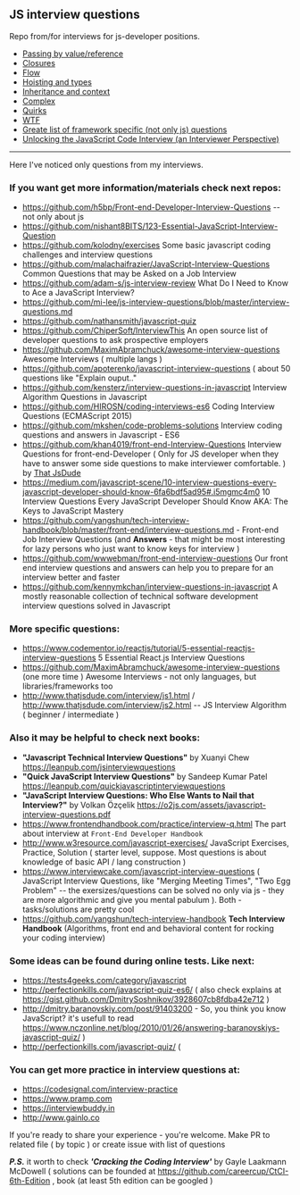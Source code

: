 ## JS interview questions

Repo from/for interviews for js-developer positions.

- [Passing by value/reference](https://github.com/vvscode/js--interview-questions/blob/master/topics/passing-by-value-and-by-reference.md)
- [Closures](https://github.com/vvscode/js--interview-questions/blob/master/topics/closures.md)
- [Flow](https://github.com/vvscode/js--interview-questions/blob/master/topics/flow.md)
- [Hoisting and types](https://github.com/vvscode/js--interview-questions/blob/master/topics/hoisting-vs-types.md)
- [Inheritance and context](https://github.com/vvscode/js--interview-questions/blob/master/topics/inheritance-vs-context.md)
- [Complex](https://github.com/vvscode/js--interview-questions/blob/master/topics/complex.md)
- [Quirks](https://github.com/vvscode/js--interview-questions/blob/master/topics/quirks.md)
- [WTF](https://github.com/vvscode/js--interview-questions/blob/master/topics/wft.md)
- [Greate list of framework specific (not only js) questions](https://www.toptal.com/resources)
- [Unlocking the JavaScript Code Interview (an Interviewer Perspective)](https://medium.com/appsflyer/unlocking-the-javascript-code-interview-an-interviewer-perspective-f4fe06246b29)

---

Here I've noticed only questions from my interviews.

### If you want get more information/materials check next repos:

- https://github.com/h5bp/Front-end-Developer-Interview-Questions -- not only about js
- https://github.com/nishant8BITS/123-Essential-JavaScript-Interview-Question
- https://github.com/kolodny/exercises Some basic javascript coding challenges and interview questions
- https://github.com/malachaifrazier/JavaScript-Interview-Questions Common Questions that may be Asked on a Job Interview
- https://github.com/adam-s/js-interview-review What Do I Need to Know to Ace a JavaScript Interview?
- https://github.com/mi-lee/js-interview-questions/blob/master/interview-questions.md
- https://github.com/nathansmith/javascript-quiz
- https://github.com/ChiperSoft/InterviewThis An open source list of developer questions to ask prospective employers
- https://github.com/MaximAbramchuck/awesome-interview-questions Awesome Interviews ( multiple langs )
- https://github.com/apoterenko/javascript-interview-questions ( about 50 questions like "Explain ouput.."
- https://github.com/kensterz/interview-questions-in-javascript Interview Algorithm Questions in Javascript
- https://github.com/HIROSN/coding-interviews-es6 Coding Interview Questions (ECMAScript 2015)
- https://github.com/mkshen/code-problems-solutions Interview coding questions and answers in Javascript - ES6
- https://github.com/khan4019/front-end-Interview-Questions Interview Questions for front-end-Developer ( Only for JS developer when they have to answer some side questions to make interviewer comfortable. ) by [That JsDude](http://www.thatjsdude.com/interview/index.html)
- https://medium.com/javascript-scene/10-interview-questions-every-javascript-developer-should-know-6fa6bdf5ad95#.i5mgmc4m0 10 Interview Questions Every JavaScript Developer Should Know AKA: The Keys to JavaScript Mastery
- https://github.com/yangshun/tech-interview-handbook/blob/master/front-end/interview-questions.md - Front-end Job Interview Questions (and **Answers** - that might be most interesting for lazy persons who just want to know keys for interview )
- https://github.com/wwwebman/front-end-interview-questions Our front end interview questions and answers can help you to prepare for an interview better and faster
- https://github.com/kennymkchan/interview-questions-in-javascript A mostly reasonable collection of technical software development interview questions solved in Javascript

### More specific questions:

- https://www.codementor.io/reactjs/tutorial/5-essential-reactjs-interview-questions 5 Essential React.js Interview Questions
- https://github.com/MaximAbramchuck/awesome-interview-questions (one more time ) Awesome Interviews - not only languages, but libraries/frameworks too
- http://www.thatjsdude.com/interview/js1.html / http://www.thatjsdude.com/interview/js2.html -- JS Interview Algorithm ( beginner / intermediate )

### Also it may be helpful to check next books:

- **"Javascript Technical Interview Questions"** by Xuanyi Chew https://leanpub.com/jsinterviewquestions
- **"Quick JavaScript Interview Questions"** by Sandeep Kumar Patel https://leanpub.com/quickjavascriptinterviewquestions
- **"JavaScript Interview Questions: Who Else Wants to Nail that Interview?"** by Volkan Özçelik https://o2js.com/assets/javascript-interview-questions.pdf
- https://www.frontendhandbook.com/practice/interview-q.html The part about interview at `Front-End Developer Handbook`
- http://www.w3resource.com/javascript-exercises/ JavaScript Exercises, Practice, Solution ( starter level, suppose. Most questions is about knowledge of basic API / lang construction )
- https://www.interviewcake.com/javascript-interview-questions ( JavaScript Interview Questions, like "Merging Meeting Times", "Two Egg Problem" -- the exersizes/questions can be solved no only via js - they are more algorithmic and give you mental pabulum ). Both - tasks/solutions are pretty cool
- https://github.com/yangshun/tech-interview-handbook **Tech Interview Handbook** (Algorithms, front end and behavioral content for rocking your coding interview)

### Some ideas can be found during online tests. Like next:

- https://tests4geeks.com/category/javascript
- http://perfectionkills.com/javascript-quiz-es6/ ( also check explains at https://gist.github.com/DmitrySoshnikov/3928607cb8fdba42e712 )
- http://dmitry.baranovskiy.com/post/91403200 - So, you think you know JavaScript? it's usefull to read https://www.nczonline.net/blog/2010/01/26/answering-baranovskiys-javascript-quiz/ )
- http://perfectionkills.com/javascript-quiz/ (

### You can get more practice in interview questions at:

- https://codesignal.com/interview-practice
- https://www.pramp.com
- https://interviewbuddy.in
- http://www.gainlo.co


If you're ready to share your experience - you're welcome. Make PR to related file ( by topic ) or create issue with list of questions

**_P.S._** it worth to check **_*'Cracking the Coding Interview'*_** by Gayle Laakmann McDowell ( solutions can be founded at https://github.com/careercup/CtCI-6th-Edition , book (at least 5th edition can be googled )
